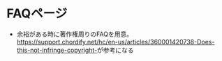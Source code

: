 # FAQページ

- 余裕がある時に著作権周りのFAQを用意。<https://support.chordify.net/hc/en-us/articles/360001420738-Does-this-not-infringe-copyright->が参考になる

